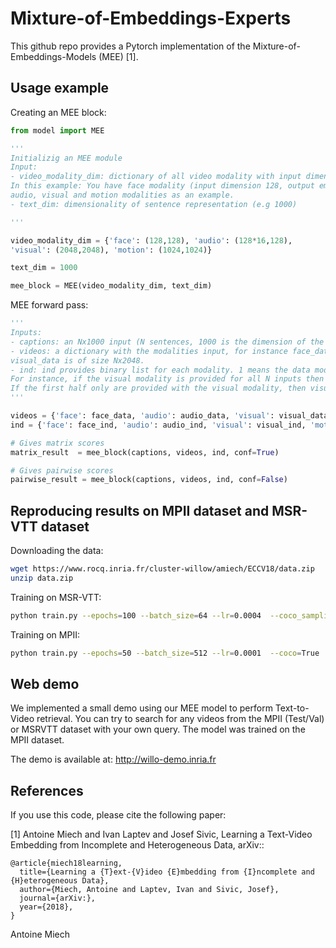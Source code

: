 # Mixture-of-Embeddings-Experts

This github repo provides a Pytorch implementation of the Mixture-of-Embeddings-Models (MEE) [1].

## Usage example

Creating an MEE block:

```python
from model import MEE

'''
Initializig an MEE module
Input:
- video_modality_dim: dictionary of all video modality with input dimension and output embedding dimension.
In this example: You have face modality (input dimension 128, output embedding dimension 128), 
audio, visual and motion modalities as an example.
- text_dim: dimensionality of sentence representation (e.g 1000)

'''

video_modality_dim = {'face': (128,128), 'audio': (128*16,128),
'visual': (2048,2048), 'motion': (1024,1024)}

text_dim = 1000

mee_block = MEE(video_modality_dim, text_dim)

```

MEE forward pass:

```python
'''
Inputs:
- captions: an Nx1000 input (N sentences, 1000 is the dimension of the sentences)
- videos: a dictionary with the modalities input, for instance face_data is of size Nx128 or
visual_data is of size Nx2048.
- ind: ind provides binary list for each modality. 1 means the data modality is provided and 0 means the data is not provided.
For instance, if the visual modality is provided for all N inputs then visual_ind = np.ones((N)).
If the first half only are provided with the visual modality, then visual_ind = np.concatenate((np.ones((N/2)),np.zeros((N/2)), axis=0).
'''

videos = {'face': face_data, 'audio': audio_data, 'visual': visual_data, 'motion': motion_data}
ind = {'face': face_ind, 'audio': audio_ind, 'visual': visual_ind, 'motion': motion_ind}

# Gives matrix scores
matrix_result  = mee_block(captions, videos, ind, conf=True)

# Gives pairwise scores
pairwise_result = mee_block(captions, videos, ind, conf=False)
```


## Reproducing results on MPII dataset and MSR-VTT dataset

Downloading the data:

```bash
wget https://www.rocq.inria.fr/cluster-willow/amiech/ECCV18/data.zip
unzip data.zip
```


Training on MSR-VTT:

```bash
python train.py --epochs=100 --batch_size=64 --lr=0.0004  --coco_sampling_rate=0.5 --MSRVTT=True
```

Training on MPII:

```bash
python train.py --epochs=50 --batch_size=512 --lr=0.0001  --coco=True
```

## Web demo
We implemented a small demo using our MEE model to perform Text-to-Video retrieval.
You can try to search for any videos from the MPII (Test/Val) or MSRVTT dataset with your 
own query. The model was trained on the MPII dataset.

The demo is available at: http://willo-demo.inria.fr

## References

If you use this code, please cite the following paper:

[1] Antoine Miech and Ivan Laptev and Josef Sivic, Learning a Text-Video Embedding from Incomplete and Heterogeneous Data, arXiv::
```
@article{miech18learning,
  title={Learning a {T}ext-{V}ideo {E}mbedding from {I}ncomplete and {H}eterogeneous Data},
  author={Miech, Antoine and Laptev, Ivan and Sivic, Josef},
  journal={arXiv:},
  year={2018},
}
```



Antoine Miech
